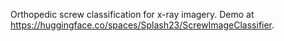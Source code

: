 Orthopedic screw classification for x-ray imagery. Demo at https://huggingface.co/spaces/Splash23/ScrewImageClassifier.
